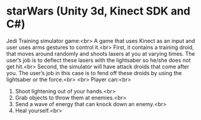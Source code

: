 starWars (Unity 3d, Kinect SDK and C#)
========

Jedi Training simulator game:<br\>
A game that uses Kinect as an input and user uses arms gestures to control it.<br\> 
First, it contains a training droid, that moves around randomly and shoots lasers at you at varying times. The user’s job is to deflect these lasers with the lightsaber so he/she does not get hit.<br\> 
Second, the simulator will have attack droids that come after you. The user’s job in this case is to fend off these droids by using the lightsaber or the force.<br\>
<br\>
Player can:<br\>
1. Shoot lightening out of your hands.<br\>
2. Grab objects to throw them at enemies.<br\>
3. Send a wave of energy that can knock down an enemy.<br\>
4. Heal yourself.<br\>
